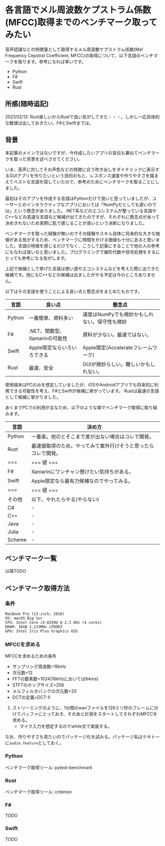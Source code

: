 # 各言語でメル周波数ケプストラム係数(MFCC)取得までのベンチマーク取ってみたい

音声認識などの特徴量として取得するメル周波数ケプストラム係数(Mel Frequency Cepstral Coefficient, MFCC)の取得について、以下言語のベンチマークを取ります。参考になれば幸いです。

* Python
* F#
* Swift
* Rust

## 所感(随時追記)

2021/02/12: Rust楽しいからRustで良い気がしてきた・・・。しかし一応具体的な数値は出しておきたい。F#とSwiftまでは。

## 背景

本記事のメインではないですが、今作成したいアプリの宣伝も兼ねてベンチマークを取った背景を述べさせてください。

いま、音声に対してその声色などの特徴に合う吹き出しをダイナミックに表示するGUIアプリを作りたいという目的のもと、レスポンス速度や作りやすさを踏まえてベストな言語を探していたので、参考のためにベンチマークを取ることにしました。

最初はそのアプリを作成する言語はPythonだけで良いと思っていましたが、ユーザーとのインタラクティブなアプリにおいては「NumPyだとしても遅いのでは」という懸念がありました。.NET系などのエコシステムが整っている言語やC++などの高速な言語など候補が出てきたのですが、それぞれに懸念点があって決めきれないため実際に肌で感じることが良いという決断になりました。

ベンチマークを取った経験が無いのでその経験やスキル自体に将来的な大きな価値がある気がするため、ベンチマークに時間をかける価値も十分にあると思いました。言語の特徴を感じるだけでなく、こうして記事にすることで他の人の参考にもなれば良いなと思いました。プログラミングで線形代数や信号処理をするにとっても参考になる気がします。

上記で候補として挙げた言語は使い道やエコシステムなどを考えた際に出てきた候補です。他にもC++などの候補は出ましたがやる予定は今のところありません。

以下はその言語を使うことによる良い点と懸念点をまとめたものです。

言語   | 良い点                                         | 懸念点
---    | ---                                            | ---
Python | 一番簡単、資料多い                             | 速度はNumPyでも微妙かもしれない。保守性も微妙
F#     | .NET、関数型、Xamarinの可能性                  | 資料が少ない。最速ではない。
Swift  | Apple限定ならいろいろできる                    | Apple限定(Accelerateフレームワーク)
Rust   | 最速、安全                                     | GUIが微妙らしい。難しいかもしれない。

使用端末はPCのみを想定していましたが、iOSやAndroidアプリでも将来的に利用できる可能性を考え、F#とSwiftが候補に挙がっています。
Rustは最速の言語として候補に挙がりました。

あくまでPCでの利用が主なため、以下のような順でベンチマーク取得に取り組みます。

言語   | 決め方
---    | ---
Python | 一番楽。他のとそこまで差が出ない場合はコレで開発。
Rust   | 最速値取得のため。やってみて案外行けそうと思ったらコレで開発。
===    | === 壁 ===
F#     | Xamarinにワンチャン懸けたい気持ちがある。
Swift  | Apple限定なら最有力候補なのでやってみる。
===    | === 壁 ===
その他 | 以下、やれたらやる(やらない)
C#     | -
C++    | -
Java   | -
Julia  | -
Scheme | -

## ベンチマーク一覧

以降TODO

## ベンチマーク取得方法

### 条件

```
MacBook Pro (13-inch, 2018)
OS: macOS Big Sur
CPU: Intel Core i5-8259U @ 2.3 GHz (4 cores)
DRAM: 16GB 2,133MHz LPDDR3
GPU: Intel Iris Plus Graphics 655
```

### MFCCを求める

MFCCを求めるための条件
* サンプリング周波数=16kHz
* 次元数=12
* FFTの要素数=1024(16kHzにおいては64ms)
* STFTのホップサイズ=256
* メルフィルタバンクの次元数=20
* DCTの定義=DCT-Ⅱ

1. ストリーミングのように、1分間のwavファイルを128ミリ秒のフレームに分けてバッファにとっておき、そのあと計測をスタートしてそれぞれMFCCを求める。
    * マイク入力を想定するのでwhile文で実装する。

なお、作りやすさも見たいのでパッケージ化を試みる。パッケージ名はテキトーに`audio.feature`としておく。

### Python

ベンチマーク取得ツール: pytest-benchmark

### Rust

ベンチマーク取得ツール: criterion

### F#

TODO

### Swift

TODO
